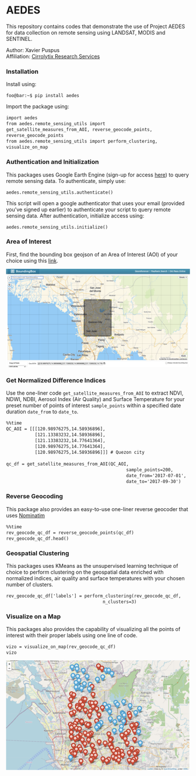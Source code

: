 # AEDES

This repository contains codes that demonstrate the use of Project AEDES for data collection on remote sensing using LANDSAT, MODIS and SENTINEL.  

Author: Xavier Puspus  
Affiliation: [Cirrolytix Research Services](cirrolytix.com)

### Installation


Install using:

```console
foo@bar:~$ pip install aedes
```

Import the package using:

```
import aedes
from aedes.remote_sensing_utils import get_satellite_measures_from_AOI, reverse_geocode_points, reverse_geocode_points
from aedes.remote_sensing_utils import perform_clustering, visualize_on_map
```
### Authentication and Initialization
This packages uses Google Earth Engine (sign-up for access [here](https://earthengine.google.com/signup/)) to query remote sensing data. To authenticate, simply use:

```
aedes.remote_sensing_utils.authenticate()
```

This script will open a google authenticator that uses your email (provided you've signed up earlier) to authenticate your script to query remote sensing data. After authentication, initialize access using:

```
aedes.remote_sensing_utils.initialize()
```

### Area of Interest

First, find the bounding box geojson of an Area of Interest (AOI) of your choice using this [link](https://boundingbox.klokantech.com/).

![Bounding box example of Quezon City, Philippines](bbox.png)

### Get Normalized Difference Indices

Use the one-liner code `get_satellite_measures_from_AOI` to extract NDVI, NDWI, NDBI, Aerosol Index (Air Quality) and Surface Temperature for your preset number of points of interest `sample_points` within a specified date duration `date_from` to `date_to`.

```
%%time
QC_AOI = [[[120.98976275,14.58936896],
           [121.13383232,14.58936896],
           [121.13383232,14.77641364],
           [120.98976275,14.77641364],
           [120.98976275,14.58936896]]] # Quezon city

qc_df = get_satellite_measures_from_AOI(QC_AOI, 
                                              sample_points=200, 
                                              date_from='2017-07-01', 
                                              date_to='2017-09-30')
```

### Reverse Geocoding

This package also provides an easy-to-use one-liner reverse geocoder that uses [Nominatim](https://nominatim.org/)

```
%%time
rev_geocode_qc_df = reverse_geocode_points(qc_df)
rev_geocode_qc_df.head()
```

### Geospatial Clustering

This packages uses KMeans as the unsupervised learning technique of choice to perform clustering on the geospatial data enriched with normalized indices, air quality and surface temperatures with your chosen number of clusters.

```
rev_geocode_qc_df['labels'] = perform_clustering(rev_geocode_qc_df, 
                                     n_clusters=3)
```

### Visualize on a Map

This packages also provides the capability of visualizing all the points of interest with their proper labels using one line of code.

```
vizo = visualize_on_map(rev_geocode_qc_df)
vizo
```

![Hotspot detection example of Quezon City, Philippines](sample_hotspots.png)
